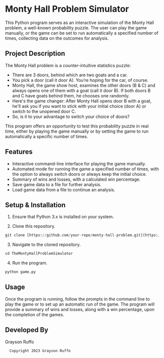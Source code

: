 # Monty Hall Problem Simulator
This Python program serves as an interactive simulation of the Monty Hall problem, a well-known probability puzzle. The user can play the game manually, or the game can be set to run automatically a specified number of times, collecting data on the outcomes for analysis.

## Project Description
The Monty Hall problem is a counter-intuitive statistics puzzle:

- There are 3 doors, behind which are two goats and a car.
- You pick a door (call it door A). You’re hoping for the car, of course.
- Monty Hall, the game show host, examines the other doors (B & C) and always opens one of them with a goat (call it door B). If both doors B and C have goats behind them, he chooses one randomly.
- Here's the game changer: After Monty Hall opens door B with a goat, he'll ask you if you want to stick with your initial choice (door A) or switch to the unopened door C.
- So, is it to your advantage to switch your choice of doors?

This program offers an opportunity to test this probability puzzle in real time, either by playing the game manually or by setting the game to run automatically a specific number of times.

## Features
- Interactive command-line interface for playing the game manually.
- Automated mode for running the game a specified number of times, with the option to always switch doors or always keep the initial choice.
- Summary of wins and losses, with a calculated win percentage.
- Save game data to a file for further analysis.
- Load game data from a file to continue an analysis.

## Setup & Installation
1. Ensure that Python 3.x is installed on your system.

2. Clone this repository.
     
  ```python
git clone [https://github.com/your-repo/monty-hall-problem.git](https://github.com/g-ruffo/TheMontyHallProblemSimulator.git)
```
3. Navigate to the cloned repository.
     
```python
cd TheMontyHallProblemSimulator
```
  4. Run the program.
   ```python
python game.py
```

## Usage
Once the program is running, follow the prompts in the command line to play the game or to set up an automatic run of the game. The program will provide a summary of wins and losses, along with a win percentage, upon the completion of the games.

## Developed By
Grayson Ruffo

      Copyright 2023 Grayson Ruffo


